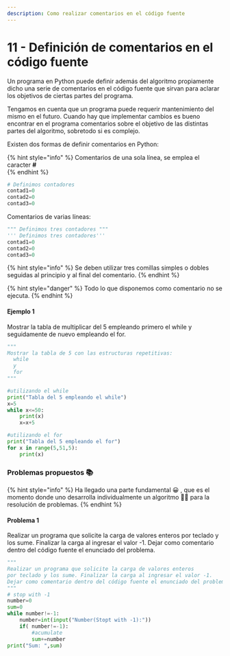 ```yaml
---
description: Como realizar comentarios en el código fuente
---
```


# 11 - Definición de comentarios en el código fuente

Un programa en Python puede definir además del algoritmo propiamente dicho una serie de comentarios en el código fuente que sirvan para aclarar los objetivos de ciertas partes del programa.

Tengamos en cuenta que un programa puede requerir mantenimiento del mismo en el futuro. Cuando hay que implementar cambios es bueno encontrar en el programa comentarios sobre el objetivo de las distintas partes del algoritmo, sobretodo si es complejo.

Existen dos formas de definir comentarios en Python:

{% hint style="info" %}
 Comentarios de una sola línea, se emplea el caracter **\#**     
{% endhint %}

```python
# Definimos contadores
contad1=0
contad2=0
contad3=0   
```

Comentarios de varias líneas:

```python
""" Definimos tres contadores """
''' Definimos tres contadores'''
contad1=0
contad2=0
contad3=0  
```

{% hint style="info" %}
Se deben utilizar tres comillas simples o dobles seguidas al principio y al final del comentario.
{% endhint %}

{% hint style="danger" %}
Todo lo que disponemos como comentario  no se ejecuta.
{% endhint %}

#### Ejemplo 1

Mostrar la tabla de multiplicar del 5 empleando primero el while y seguidamente de nuevo empleando el for.

```python
"""
Mostrar la tabla de 5 con las estructuras repetitivas:
  while
  y
  for
"""

#utilizando el while
print("Tabla del 5 empleando el while")
x=5
while x<=50:
    print(x)
    x=x+5

#utilizando el for
print("Tabla del 5 empleando el for")
for x in range(5,51,5):
    print(x)    
```



### Problemas propuestos 📚 

{% hint style="info" %}
Ha llegado una parte fundamental 😀 , que es el momento donde uno desarrolla individualmente un algoritmo ✍🏾 para la resolución de problemas. 
{% endhint %}

#### Problema 1

Realizar un programa que solicite la carga de valores enteros por teclado y los sume. Finalizar la carga al ingresar el valor -1. Dejar como comentario dentro del código fuente el enunciado del problema.

```python
"""
Realizar un programa que solicite la carga de valores enteros 
por teclado y los sume. Finalizar la carga al ingresar el valor -1. 
Dejar como comentario dentro del código fuente el enunciado del problema.
"""
# stop with -1
number=0
sum=0
while number!=-1:
    number=int(input("Number(Stopt with -1):"))
    if( number!=-1):
        #acumulate
        sum+=number
print("Sum: ",sum)
```





